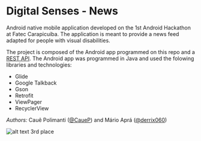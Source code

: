 # Digital Senses - News
Android native mobile application developed on the 1st Android Hackathon at Fatec Carapicuiba. 
The application is meant to provide a news feed adapted  for people with visual disabilities.

The project is composed of the Android app programmed on this repo and a [REST API](https://github.com/CaueP/DigitalSensesNews). The Android app was programmed in Java and used the folowing libraries and technologies:
- Glide
- Google Talkback
- Gson
- Retrofit
- ViewPager
- RecyclerView

*Authors:* Cauê Polimanti ([@CaueP](https://github.com/CaueP)) and Mário Aprá ([@derrix060](https://github.com/derrix060))

![alt text][icon_1_1] 3rd place

[icon_1_1]: http://playserver.in.th/app_image/bronze_medal.png "1st Place"
[icon_1_2]: http://www.myiconfinder.com/uploads/iconsets/128-128-d407ad118c45d96b41337be0c0081051.png "1st Place"
